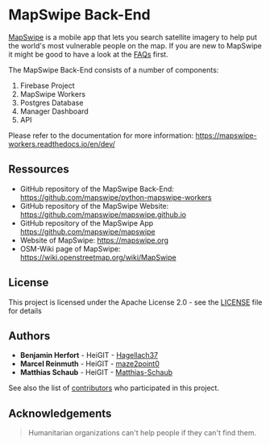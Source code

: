 # MapSwipe Back-End

[MapSwipe](http://mapswipe.org/) is a mobile app that lets you search satellite imagery to help put the world's most vulnerable people on the map. If you are new to MapSwipe it might be good to have a look at the [FAQs](http://mapswipe.org/faq.html) first.

The MapSwipe Back-End consists of a number of components:

1. Firebase Project
2. MapSwipe Workers
4. Postgres Database
3. Manager Dashboard
5. API

Please refer to the documentation for more information: https://mapswipe-workers.readthedocs.io/en/dev/


## Ressources

- GitHub repository of the MapSwipe Back-End: https://github.com/mapswipe/python-mapswipe-workers
- GitHub repository of the MapSwipe Website: https://github.com/mapswipe/mapswipe.github.io
- GitHub repository of the MapSwipe App https://github.com/mapswipe/mapswipe
- Website of MapSwipe: https://mapswipe.org
- OSM-Wiki page of MapSwipe: https://wiki.openstreetmap.org/wiki/MapSwipe


## License

This project is licensed under the Apache License 2.0 - see the [LICENSE](LICENSE) file for details


## Authors

* **Benjamin Herfort** - HeiGIT - [Hagellach37](https://github.com/Hagellach37)
* **Marcel Reinmuth** - HeiGIT - [maze2point0](https://github.com/maze2point0)
* **Matthias Schaub** - HeiGIT - [Matthias-Schaub](https://github.com/Matthias-Schaub)

See also the list of [contributors](contributors.md) who participated in this project.


## Acknowledgements

> Humanitarian organizations can't help people if they can't find them.
